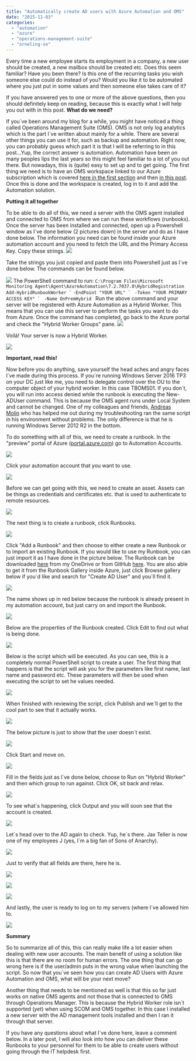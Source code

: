 ```yaml
---
title: "Automatically create AD users with Azure Automation and OMS"
date: "2015-11-03"
categories: 
  - "automation"
  - "azure"
  - "operations-management-suite"
  - "orneling-se"
---
```


Every time a new employee starts its employment in a company, a new user should be created, a new mailbox should be created etc. Does this seem familiar? Have you been there? Is this one of the recurring tasks you wish someone else could do instead of you? Would you like it to be automated where you just put in some values and then someone else takes care of it?

If you have answered yes to one or more of the above questions, then you should definitely keep on reading, because this is exactly what I will help you out with in this post. **What do we need?**

If you´ve been around my blog for a while, you might have noticed a thing called Operations Management Suite (OMS). OMS is not only log analytics which is the part I´ve written about mainly for a while. There are several other things you can use it for, such as backup and automation. Right now, you can probably guess which part it is that I will be referring to in this post…Yup, the correct answer is automation. Automation have been on many peoples lips the last years so this might feel familiar to a lot of you out there. But nowadays, this is (quite) easy to set up and to get going. The first thing we need is to have an OMS workspace linked to our Azure subscription which is covered [here in the first section](http://blog.orneling.se/2015/06/onboarding-operations-management-suite-part-1/) and then [in this post](http://blog.orneling.se/2015/06/onboarding-operations-management-suite-part-2/). Once this is done and the workspace is created, log in to it and add the Automation solution.

**Putting it all together**

To be able to do all of this, we need a server with the OMS agent installed and connected to OMS from where we can run these workflows (runbooks). Once the server has been installed and connected, open up a Powershell window as I´ve done below (2 pictures down) in the server and do as I have done below. The information you need can be found inside your Azure automation account and you need to fetch the URL and the Primary Access Key. Copy these strings. ![](images/110215_1956_Automatical1.png)

Take the strings you just copied and paste them into Powershell just as I´ve done below. The commands can be found below.

![](images/110215_1956_Automatical2.png) The PowerShell command to run: `` C:\Program Files\Microsoft Monitoring Agent\Agent\AzureAutomation\7.2.7037.0\HybridRegistration Add-HybridRunbookWorker ` `` ``-EndPoint "YOUR URL" ` `` ``-Token "YOUR PRIMARY ACCESS KEY" ` `` `-Name OnPremHybrid ` Run the above command and your server will be registered with Azure Automation as a Hybrid Worker. This means that you can use this server to perform the tasks you want to do from Azure. Once the command has completed, go back to the Azure portal and check the "Hybrid Worker Groups" pane. ![](images/110215_1956_Automatical3.png)

Voilá! Your server is now a Hybrid Worker.

![](images/110215_1956_Automatical4.png)

**Important, read this!**

Now before you do anything, save yourself the head aches and angry faces I´ve made during this process. If you´re running Windows Server 2016 TP3 on your DC just like me, you need to delegate control over the OU to the computer object of your hybrid worker. In this case TBOMS01. If you don´t, you will run into access denied while the runbook is executing the New-ADUser command. This is because the OMS agent runs under Local System and cannot be changed. One of my colleagues and friends, [Andreas Molin](http://guidestomicrosoft.com) who has helped me out during my troubleshooting ran the same script in his environment without problems. The only difference is that he is running Windows Server 2012 R2 in the bottom.

To do something with all of this, we need to create a runbook. In the "preview" portal of Azure ([portal.azure.com](https://portal.azure.com)) go to Automation Accounts.

![](images/110215_1956_Automatical5.png)

Click your automation account that you want to use.

![](images/110215_1956_Automatical6.png)

Before we can get going with this, we need to create an asset. Assets can be things as credentials and certificates etc. that is used to authenticate to remote resources.

![](images/110215_1956_Automatical7.png)

The next thing is to create a runbook, click Runbooks.

![](images/110215_1956_Automatical8.png)

Click "Add a Runbook" and then choose to either create a new Runbook or to import an existing Runbook. If you would like to use my Runbook, you can just import it as I have done in the picture below. The Runbook can be downloaded [here](https://onedrive.live.com/redir?resid=6D1ADA54BC0F77B9!32929&authkey=!APAMYJEOjKhYyi8&ithint=file%2cps1) from my OneDrive or from GitHub [here](https://github.com/DanielOrneling/OMS-Automation---Create-AD-User/). You are also able to get it from the Runbook Gallery inside Azure, just click Browse gallery below if you´d like and search for "Create AD User" and you´ll find it.

![](images/110215_1956_Automatical9.png)

The name shows up in red below because the runbook is already present in my automation account, but just carry on and import the Runbook.

![](images/110215_1956_Automatical10.png)

Below are the properties of the Runbook created. Click Edit to find out what is being done.

![](images/110215_1956_Automatical11.png)

Below is the script which will be executed. As you can see, this is a completely normal PowerShell script to create a user. The first thing that happens is that the script will ask you for the parameters like first name, last name and password etc. These parameters will then be used when executing the script to set he values needed.

![](images/110215_1956_Automatical12.png)

When finished with reviewing the script, click Publish and we´ll get to the cool part to see that it actually works.

![](images/110215_1956_Automatical13.png)

The below picture is just to show that the user doesn´t exist.

![](images/110215_1956_Automatical14.png)

Click Start and move on.

![](images/110215_1956_Automatical15.png)

Fill in the fields just as I´ve done below, choose to Run on "Hybrid Worker" and then which group to run against. Click OK, sit back and relax.

![](images/110215_1956_Automatical16.png)

To see what´s happening, click Output and you will soon see that the account is created.

![](images/110215_1956_Automatical17.png)

Let´s head over to the AD again to check. Yup, he´s there. Jax Teller is now one of my employees J (yes, I´m a big fan of Sons of Anarchy).

![](images/110215_1956_Automatical18.png)

Just to verify that all fields are there, here he is.

![](images/110215_1956_Automatical19.png)

![](images/110215_1956_Automatical20.png)

![](images/110215_1956_Automatical21.png)

And lastly, the user is ready to log on to my servers (where I´ve allowed him to.

![](images/110215_1956_Automatical22.png)

**Summary**

So to summarize all of this, this can really make life a lot easier when dealing with new user accounts. The main benefit of using a solution like this is that there are no room for human errors. The one thing that can go wrong here is if the user/admin puts in the wrong value when launching the script. So now that you´ve seen how you can create AD Users with Azure Automation and OMS, what will be your next move?

Another thing that needs to be mentioned as well is that this so far just works on native OMS agents and not those that is connected to OMS through Operations Manager. This is because the Hybrid Worker role isn´t supported (_yet_) when using SCOM and OMS together. In this case I installed a new server with the AD management tools installed and then I ran it through that server.

If you have any questions about what I´ve done here, leave a comment below. In a later post, I will also look into how you can deliver these Runbooks to your personnel for them to be able to create users without going through the IT helpdesk first.
